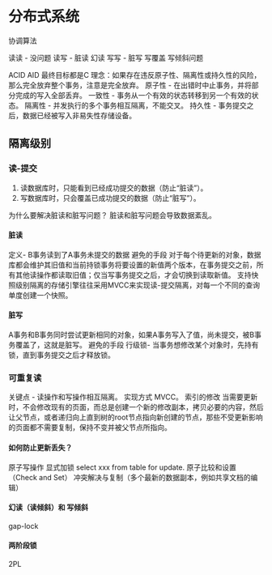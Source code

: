 # 分布式系统


协调算法
  
读读 - 没问题
读写 -  脏读 幻读
写写 - 脏写   写覆盖 写倾斜问题

ACID AID 最终目标都是C
理念：如果存在违反原子性、隔离性或持久性的风险，那么完全放弃整个事务，注意是完全放弃。
原子性 - 在出错时中止事务，并将部分完成的写入全部丢弃。
一致性 - 事务从一个有效的状态转移到另一个有效的状态。
隔离性 - 并发执行的多个事务相互隔离，不能交叉。
持久性 - 事务提交之后，数据已经被写入非易失性存储设备。

## 隔离级别
### 读-提交
1. 读数据库时，只能看到已经成功提交的数据（防止“脏读”）。
2. 写数据库时，只会覆盖已成功提交的数据（防止“脏写”）。

为什么要解决脏读和脏写问题？
脏读和脏写问题会导致数据紊乱。

#### 脏读
定义- B事务读到了A事务未提交的数据
避免的手段
对于每个待更新的对象，数据库都会维护其旧值和当前持锁事务将要设置的新值两个版本，在事务提交之前，所有其他读操作都读取旧值；仅当写事务提交之后，才会切换到读取新值。
支持快照级别隔离的存储引擎往往采用MVCC来实现读-提交隔离，对每一个不同的查询单度创建一个快照。
#### 脏写
A事务和B事务同时尝试更新相同的对象，如果A事务写入了值，尚未提交，被B事务覆盖了，这就是脏写。
避免的手段
行级锁- 当事务想修改某个对象时，先持有锁，直到事务提交之后才释放锁。
### 可重复读
关键点 - 读操作和写操作相互隔离。
实现方式
MVCC。
索引的修改
当需要更新时，不会修改现有的页面，而总是创建一个新的修改副本，拷贝必要的内容，然后让父节点，或者递归向上直到树的root节点指向新创建的节点，那些不受更新影响的页面都不需要复制，保持不变并被父节点所指向。
#### 如何防止更新丢失？
原子写操作
显式加锁
select xxx from table for update.
原子比较和设置（Check and Set）
冲突解决与复制（多个最新的数据副本，例如共享文档的编辑）
#### 幻读（读倾斜）和 写倾斜
gap-lock
#### 两阶段锁
2PL







